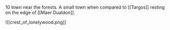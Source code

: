 10 town near the forests. A small town when compared to [[Targos]] resting on the edge of [[Maer Dualdon]].


![[crest_of_lonelywood.png]]